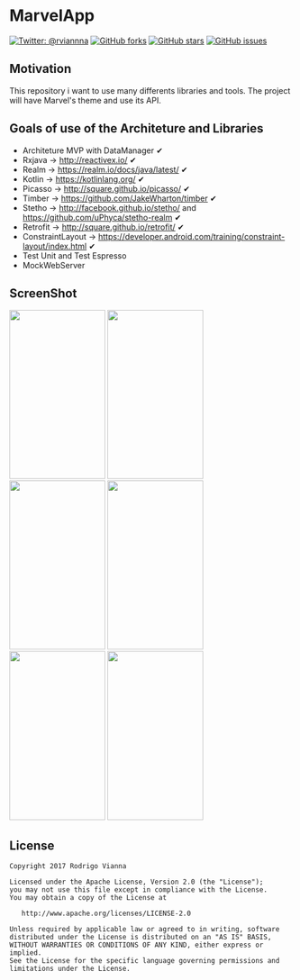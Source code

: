 
# **MarvelApp**
[![Twitter: @rviannna](https://img.shields.io/twitter/url/https/github.com/rviannaoliveira/MarvelApp.svg?style=social)](https://twitter.com/rviannna)
[![GitHub forks](https://img.shields.io/github/forks/rviannaoliveira/MarvelApp.svg)](https://github.com/rviannaoliveira/MarvelApp/network)
[![GitHub stars](https://img.shields.io/github/stars/rviannaoliveira/MarvelApp.svg)](https://github.com/rviannaoliveira/MarvelApp/stargazers)
[![GitHub issues](https://img.shields.io/github/issues/rviannaoliveira/MarvelApp.svg)](https://github.com/rviannaoliveira/MarvelApp/issues)

## **Motivation**
This repository i want to use many differents libraries and tools. The project will have Marvel's theme and use its API.

## **Goals of use of the Architeture and Libraries**
* Architeture MVP with DataManager ✔︎
* Rxjava -> http://reactivex.io/ ✔︎
* Realm -> https://realm.io/docs/java/latest/ ✔︎
* Kotlin -> https://kotlinlang.org/ ✔︎
* Picasso -> http://square.github.io/picasso/ ✔︎
* Timber -> https://github.com/JakeWharton/timber ✔︎
* Stetho -> http://facebook.github.io/stetho/ and https://github.com/uPhyca/stetho-realm ✔︎
* Retrofit -> http://square.github.io/retrofit/ ✔︎
* ConstraintLayout -> https://developer.android.com/training/constraint-layout/index.html ✔︎
* Test Unit and Test Espresso
* MockWebServer

## **ScreenShot**
<p>
<img src="https://github.com/rviannaoliveira/MarvelApp/blob/master/images/zero.png" width="170" height="300" margin="10xp"> 
<img src="https://github.com/rviannaoliveira/MarvelApp/blob/master/images/first.png" width="170" height="300" margin="10xp"> 
<img src="https://github.com/rviannaoliveira/MarvelApp/blob/master/images/second.png" width="170" height="300" margin="10xp"> 
<img src="https://github.com/rviannaoliveira/MarvelApp/blob/master/images/third.png" width="170" height="300" margin="10xp"> 
<img src="https://github.com/rviannaoliveira/MarvelApp/blob/master/images/forth.png" width="170" height="300" margin="10xp"> 
<img src="https://github.com/rviannaoliveira/MarvelApp/blob/master/images/fifth.png" width="170" height="300" margin="10xp"> 

</p>

## **License**

```
Copyright 2017 Rodrigo Vianna

Licensed under the Apache License, Version 2.0 (the "License");
you may not use this file except in compliance with the License.
You may obtain a copy of the License at

   http://www.apache.org/licenses/LICENSE-2.0

Unless required by applicable law or agreed to in writing, software
distributed under the License is distributed on an "AS IS" BASIS,
WITHOUT WARRANTIES OR CONDITIONS OF ANY KIND, either express or implied.
See the License for the specific language governing permissions and
limitations under the License.
```

















